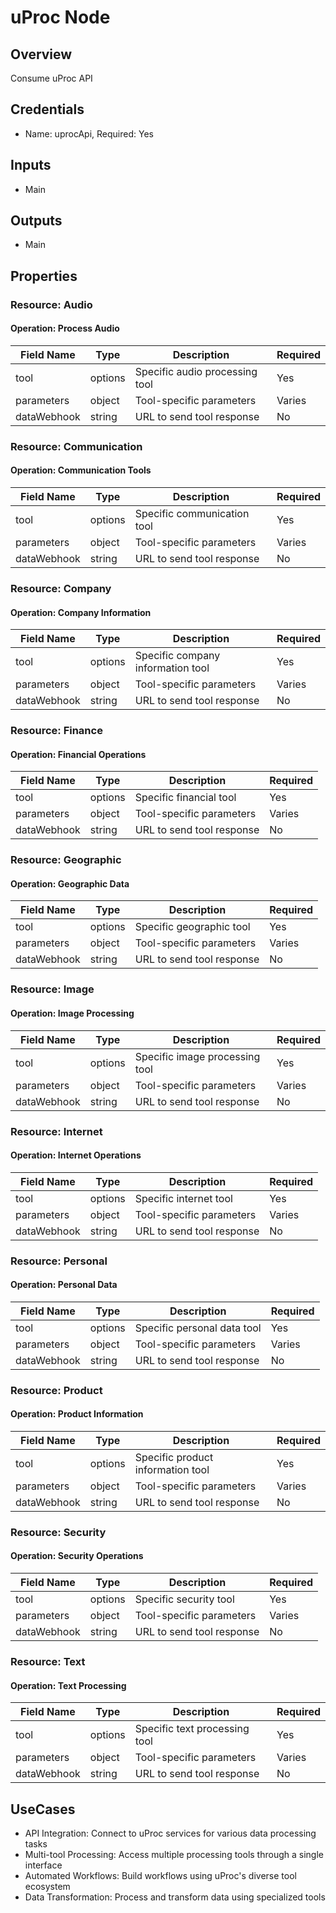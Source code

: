 # uProc Node

## Overview

Consume uProc API

## Credentials

- Name: uprocApi, Required: Yes

## Inputs

- Main

## Outputs

- Main

## Properties

### Resource: Audio

#### Operation: Process Audio

| Field Name | Type | Description | Required |
|---|---|---|---|
| tool | options | Specific audio processing tool | Yes |
| parameters | object | Tool-specific parameters | Varies |
| dataWebhook | string | URL to send tool response | No |

### Resource: Communication

#### Operation: Communication Tools

| Field Name | Type | Description | Required |
|---|---|---|---|
| tool | options | Specific communication tool | Yes |
| parameters | object | Tool-specific parameters | Varies |
| dataWebhook | string | URL to send tool response | No |

### Resource: Company

#### Operation: Company Information

| Field Name | Type | Description | Required |
|---|---|---|---|
| tool | options | Specific company information tool | Yes |
| parameters | object | Tool-specific parameters | Varies |
| dataWebhook | string | URL to send tool response | No |

### Resource: Finance

#### Operation: Financial Operations

| Field Name | Type | Description | Required |
|---|---|---|---|
| tool | options | Specific financial tool | Yes |
| parameters | object | Tool-specific parameters | Varies |
| dataWebhook | string | URL to send tool response | No |

### Resource: Geographic

#### Operation: Geographic Data

| Field Name | Type | Description | Required |
|---|---|---|---|
| tool | options | Specific geographic tool | Yes |
| parameters | object | Tool-specific parameters | Varies |
| dataWebhook | string | URL to send tool response | No |

### Resource: Image

#### Operation: Image Processing

| Field Name | Type | Description | Required |
|---|---|---|---|
| tool | options | Specific image processing tool | Yes |
| parameters | object | Tool-specific parameters | Varies |
| dataWebhook | string | URL to send tool response | No |

### Resource: Internet

#### Operation: Internet Operations

| Field Name | Type | Description | Required |
|---|---|---|---|
| tool | options | Specific internet tool | Yes |
| parameters | object | Tool-specific parameters | Varies |
| dataWebhook | string | URL to send tool response | No |

### Resource: Personal

#### Operation: Personal Data

| Field Name | Type | Description | Required |
|---|---|---|---|
| tool | options | Specific personal data tool | Yes |
| parameters | object | Tool-specific parameters | Varies |
| dataWebhook | string | URL to send tool response | No |

### Resource: Product

#### Operation: Product Information

| Field Name | Type | Description | Required |
|---|---|---|---|
| tool | options | Specific product information tool | Yes |
| parameters | object | Tool-specific parameters | Varies |
| dataWebhook | string | URL to send tool response | No |

### Resource: Security

#### Operation: Security Operations

| Field Name | Type | Description | Required |
|---|---|---|---|
| tool | options | Specific security tool | Yes |
| parameters | object | Tool-specific parameters | Varies |
| dataWebhook | string | URL to send tool response | No |

### Resource: Text

#### Operation: Text Processing

| Field Name | Type | Description | Required |
|---|---|---|---|
| tool | options | Specific text processing tool | Yes |
| parameters | object | Tool-specific parameters | Varies |
| dataWebhook | string | URL to send tool response | No |

## UseCases

- API Integration: Connect to uProc services for various data processing tasks
- Multi-tool Processing: Access multiple processing tools through a single interface
- Automated Workflows: Build workflows using uProc's diverse tool ecosystem
- Data Transformation: Process and transform data using specialized tools

